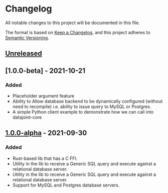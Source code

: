 # Changelog

All notable changes to this project will be documented in this file.

The format is based on [Keep a Changelog](https://keepachangelog.com/en/1.0.0/),
and this project adheres to [Semantic Versioning](https://semver.org/spec/v2.0.0.html).

## [Unreleased]

## [1.0.0-beta] - 2021-10-21
### Added
- Placeholder argument feature
- Ability to Allow database backend to be dynamically configured (without need to recompile) i.e. ability to issue query to MySQL or Postgres.
- A simple Python client example to demonstrate how we can call into datajoint-core

## [1.0.0-alpha] - 2021-09-30
### Added
- Rust-based lib that has a C FFI.
- Utility in the lib to receive a Generic SQL query and execute against a relational database server.
- Utility in the lib to receive a Generic SQL query and execute against a relational database server.
- Support for MySQL and Postgres database servers.


[2.0.0-beta]: https://github.com/datajoint/datajoint-core/milestone/2
[1.0.0-alpha]: https://github.com/datajoint/datajoint-core/milestone/1
[1.0.0-offical]: https://github.com/datajoint/datajoint-core/milestone/3
[Unreleased]: link